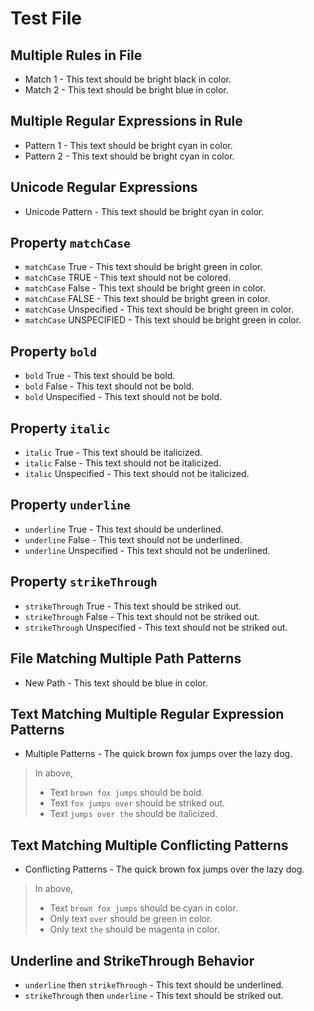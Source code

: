 # Test File

## Multiple Rules in File

- Match 1 - This text should be bright black in color.
- Match 2 - This text should be bright blue in color.

## Multiple Regular Expressions in Rule

- Pattern 1 - This text should be bright cyan in color.
- Pattern 2 - This text should be bright cyan in color.

## Unicode Regular Expressions

- Unicode Pattern - This text should be bright cyan in color.

## Property `matchCase`

- `matchCase` True - This text should be bright green in color.
- `matchCase` TRUE - This text should not be colored.
- `matchCase` False - This text should be bright green in color.
- `matchCase` FALSE - This text should be bright green in color.
- `matchCase` Unspecified - This text should be bright green in color.
- `matchCase` UNSPECIFIED - This text should be bright green in color.

## Property `bold`

- `bold` True - This text should be bold.
- `bold` False - This text should not be bold.
- `bold` Unspecified - This text should not be bold.

## Property `italic`

- `italic` True - This text should be italicized.
- `italic` False - This text should not be italicized.
- `italic` Unspecified - This text should not be italicized.

## Property `underline`

- `underline` True - This text should be underlined.
- `underline` False - This text should not be underlined.
- `underline` Unspecified - This text should not be underlined.

## Property `strikeThrough`

- `strikeThrough` True - This text should be striked out.
- `strikeThrough` False - This text should not be striked out.
- `strikeThrough` Unspecified - This text should not be striked out.

## File Matching Multiple Path Patterns

- New Path - This text should be blue in color.

## Text Matching Multiple Regular Expression Patterns

- Multiple Patterns - The quick brown fox jumps over the lazy dog.

> In above,
> - Text `brown fox jumps` should be bold.
> - Text `fox jumps over` should be striked out.
> - Text `jumps over the` should be italicized.

## Text Matching Multiple Conflicting Patterns

- Conflicting Patterns - The quick brown fox jumps over the lazy dog.

> In above,
> - Text `brown fox jumps` should be cyan in color.
> - Only text `over` should be green in color.
> - Only text `the` should be magenta in color.

## Underline and StrikeThrough Behavior

- `underline` then `strikeThrough` - This text should be underlined.
- `strikeThrough` then `underline` - This text should be striked out.
